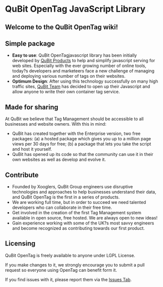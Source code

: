 # QuBit  OpenTag  JavaScript Library

## Welcome to the QuBit OpenTag wiki!

## Simple package
* **Easy to use**: QuBit OpenTagjavascript library has been initially developed by [QuBit Products](http://www.qubitproducts.com) to help and simplify javascript serving for web sites. Especially with the ever growing number of online tools, today?s developers and marketeers face a new challenge of managing and deploying various number of tags on their websites.
* **Optimum Design**: After using this technology successfully on many high traffic sites, [QuBit Team](http://www.qubitgroup.com) has decided to open up their Javascript and allow anyone to write their own container tag service.

## Made for sharing
At QuBit we believe that Tag Management should be accessible to all
businesses and website owners. With this in mind:

* QuBit has created together with the Enterprise version, two
free packages: (a) a hosted package which gives you up to a
million page views per 30 days for free; 
(b) a package that lets
you take the script and host it yourself.
* QuBit has opened up its code so that the community can use it
in their own websites as well as develop and evolve it.

## Contribute
* Founded by Xooglers, QuBit Group engineers use disruptive
technologies and approaches to help businesses understand
their data, and QuBit OpenTag is the first in a series of
products.
* We are working full time, but in order to succeed we need
talented developers who can collaborate in their free time.
* Get involved in the creation of the first Tag Management
system available in open source, free hosted. We are always
open to new ideas!
* Gain experience working with some of the UK?s most savvy
engineers and become recognized as contributing towards our
first product.

## Licensing
QuBit OpenTag is freely available to anyone under LGPL License.

If you make changes to it, we strongly encourage you to submit a pull request so everyone using OpenTag can benefit form it.

If you find issues with it, please report them via the [Issues Tab](https://github.com/QubitProducts/OpenTag/issues).

